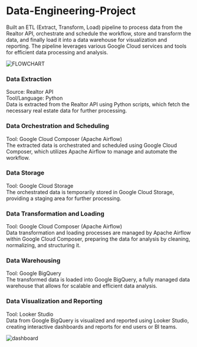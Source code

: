 # Data-Engineering-Project

Built an ETL (Extract, Transform, Load) pipeline to process data from the Realtor API, orchestrate and schedule the workflow, store and transform the data, and finally load it into a data warehouse for visualization and reporting. The pipeline leverages various Google Cloud services and tools for efficient data processing and analysis.

![FLOWCHART](https://github.com/user-attachments/assets/42f3c555-0579-4c0b-b11c-fc4b44543b91)


### Data Extraction
Source: Realtor API <br>
Tool/Language: Python <br>
Data is extracted from the Realtor API using Python scripts, which fetch the necessary real estate data for further processing. <br>

### Data Orchestration and Scheduling
Tool: Google Cloud Composer (Apache Airflow) <br>
The extracted data is orchestrated and scheduled using Google Cloud Composer, which utilizes Apache Airflow to manage and automate the workflow. <br>

### Data Storage
Tool: Google Cloud Storage <br>
The orchestrated data is temporarily stored in Google Cloud Storage, providing a staging area for further processing. <br>

### Data Transformation and Loading
Tool: Google Cloud Composer (Apache Airflow) <br>
Data transformation and loading processes are managed by Apache Airflow within Google Cloud Composer, preparing the data for analysis by cleaning, normalizing, and structuring it. <br>

### Data Warehousing
Tool: Google BigQuery <br>
The transformed data is loaded into Google BigQuery, a fully managed data warehouse that allows for scalable and efficient data analysis. <br>

### Data Visualization and Reporting
Tool: Looker Studio <br>
Data from Google BigQuery is visualized and reported using Looker Studio, creating interactive dashboards and reports for end users or BI teams. <br>

![dashboard](https://github.com/user-attachments/assets/fa8f928a-0ac2-45a6-bbc5-ff827e919ec0)

